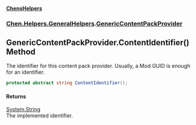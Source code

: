 
#### [ChensHelpers](index 'index')

### [Chen.Helpers.GeneralHelpers](Chen_Helpers_GeneralHelpers 'Chen.Helpers.GeneralHelpers').[GenericContentPackProvider](Chen_Helpers_GeneralHelpers_GenericContentPackProvider 'Chen.Helpers.GeneralHelpers.GenericContentPackProvider')

## GenericContentPackProvider.ContentIdentifier() Method
The identifier for this content pack provider. Usually, a Mod GUID is enough for an identifier.  
```csharp
protected abstract string ContentIdentifier();
```

#### Returns
[System.String](https://docs.microsoft.com/en-us/dotnet/api/System.String 'System.String')  
The implemented identifier.
